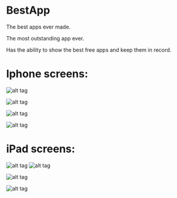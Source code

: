 # BestApp
The best apps ever made.

The most outstanding app ever.

Has the ability to show the best free apps and keep them in record.

# Iphone screens:

![alt tag](https://raw.githubusercontent.com/andreswebde/BestApp/master/exampleImages/Simulator%20Screen%20Shot%2012.02.2016%209.11.23%20p.m..png)

![alt tag](https://raw.githubusercontent.com/andreswebde/BestApp/master/exampleImages/Simulator%20Screen%20Shot%2012.02.2016%209.10.25%20p.m..png)

![alt tag](https://raw.githubusercontent.com/andreswebde/BestApp/master/exampleImages/Simulator%20Screen%20Shot%2012.02.2016%209.10.38%20p.m..png)

![alt tag](https://raw.githubusercontent.com/andreswebde/BestApp/master/exampleImages/Simulator%20Screen%20Shot%2012.02.2016%209.10.50%20p.m..png)



# iPad screens:

![alt tag](https://raw.githubusercontent.com/andreswebde/BestApp/master/exampleImages/Simulator%20Screen%20Shot%2012.02.2016%209.11.52%20p.m..png)
![alt tag](https://raw.githubusercontent.com/andreswebde/BestApp/master/exampleImages/Simulator%20Screen%20Shot%2012.02.2016%209.12.17%20p.m..png)

![alt tag](https://raw.githubusercontent.com/andreswebde/BestApp/master/exampleImages/Simulator%20Screen%20Shot%2012.02.2016%209.12.22%20p.m..png)

![alt tag](https://raw.githubusercontent.com/andreswebde/BestApp/master/exampleImages/Simulator%20Screen%20Shot%2012.02.2016%209.12.26%20p.m..png)
